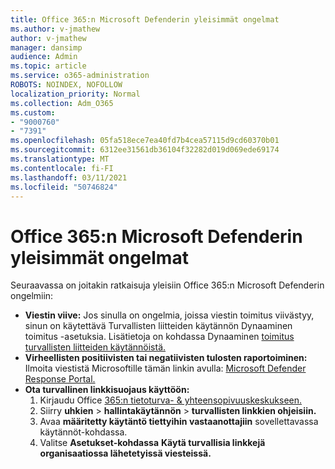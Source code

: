 ```yaml
---
title: Office 365:n Microsoft Defenderin yleisimmät ongelmat
ms.author: v-jmathew
author: v-jmathew
manager: dansimp
audience: Admin
ms.topic: article
ms.service: o365-administration
ROBOTS: NOINDEX, NOFOLLOW
localization_priority: Normal
ms.collection: Adm_O365
ms.custom:
- "9000760"
- "7391"
ms.openlocfilehash: 05fa518ece7ea40fd7b4cea57115d9cd60370b01
ms.sourcegitcommit: 6312ee31561db36104f32282d019d069ede69174
ms.translationtype: MT
ms.contentlocale: fi-FI
ms.lasthandoff: 03/11/2021
ms.locfileid: "50746824"
---
```

# <a name="fix-common-problems-with-microsoft-defender-for-office-365"></a>Office 365:n Microsoft Defenderin yleisimmät ongelmat

Seuraavassa on joitakin ratkaisuja yleisiin Office 365:n Microsoft Defenderin ongelmiin:

- **Viestin viive:** Jos sinulla on ongelmia, joissa viestin toimitus viivästyy,  sinun on käytettävä Turvallisten liitteiden käytännön Dynaaminen toimitus -asetuksia. Lisätietoja on kohdassa Dynaaminen [toimitus turvallisten liitteiden käytännöistä.](https://go.microsoft.com/fwlink/?linkid=2094106)
- **Virheellisten positiivisten tai negatiivisten tulosten raportoiminen:** Ilmoita viestistä Microsoftille tämän linkin avulla: [Microsoft Defender Response Portal.](https://go.microsoft.com/fwlink/?linkid=2092835)
- **Ota turvallinen linkkisuojaus käyttöön:**
    1. Kirjaudu Office [365:n tietoturva- & yhteensopivuuskeskukseen.](https://go.microsoft.com/fwlink/p/?linkid=2077143)
    2. Siirry **uhkien**  >  **hallintakäytännön**  >  **turvallisten linkkien ohjeisiin.**
    3. Avaa **määritetty käytäntö tiettyihin vastaanottajiin** sovellettavassa käytännöt-kohdassa.
    4. Valitse **Asetukset-kohdassa** **Käytä turvallisia linkkejä organisaatiossa lähetetyissä viesteissä.**
